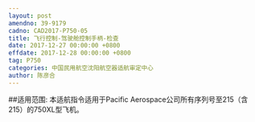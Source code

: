 ```yaml
---
layout: post
amendno: 39-9179
cadno: CAD2017-P750-05
title: 飞行控制-驾驶舱控制手柄-检查
date: 2017-12-27 00:00:00 +0800
effdate: 2017-12-28 00:00:00 +0800
tag: P750
categories: 中国民用航空沈阳航空器适航审定中心
author: 陈彦合
---
```


##适用范围:
本适航指令适用于Pacific Aerospace公司所有序列号至215（含215）的750XL型飞机。

